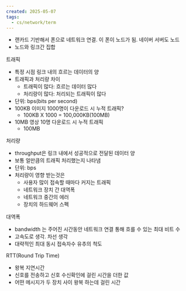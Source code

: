 ```yaml
---
created: 2025-05-07
tags:
  - cs/network/term
---
```

- 랜카드 기반해서 폰으로 네트워크 연결. 이 폰이 노드가 됨. 네이버 서버도 노드
- 노드와 링크간 집합

트래픽
- 특정 시점 링크 내의 흐르는 데이터의 양
- 트래픽과 처리량 차이
	- 트래픽이 많다: 흐르는 데이터 많다
	- 처리량이 많다: 처리되는 트래픽이 많다
- 단위: bps(bits per second)
- 100KB 이미지 1000명이 다운로드 시 누적 트래픽?
	- 100KB X 1000 = 100,000KB(100MB)
- 10MB 영상 10명 다운로드 시 누적 트래픽
	- 100MB

처리량
- throughput은 링크 내에서 성공적으로 전달된 데이터 양
- 보통 얼만큼의 트래픽 처리했는지 나타냄
- 단위: bps
- 처리량이 영향 받는것은
	- 사용자 많이 접속할 때마다 커지는 트래픽
	- 네트워크 장치 간 대역폭
	- 네트워크 중간의 에러
	- 장치의 하드웨어 스펙

대역폭
- bandwidth 는 주어진 시간동안 네트워크 연결 통해 흐를 수 있는 최대 비트 수
- 고속도로 생각. 차선 생각
- 대략적인 최대 동시 접속자수 유추의 척도

RTT(Round Trip Time)
- 왕복 지연시간
- 신호를 전송하고 신호 수신확인에 걸린 시간을 더한 값
- 어떤 메시지가 두 장치 사이 왕복 하는데 걸린 시간